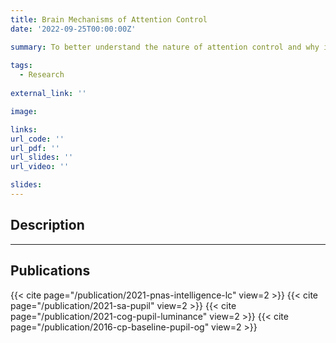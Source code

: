 ```yaml
---
title: Brain Mechanisms of Attention Control
date: '2022-09-25T00:00:00Z'

summary: To better understand the nature of attention control and why it is highly predictive of a wide-range of behaviors we need to discover the brain mechanisms underlying such differences. I believe the locus coeruleus-norepinephrine system is central to explaining brain mechanisms underlying attention control ability.
    
tags:
  - Research
  
external_link: ''

image:

links:
url_code: ''
url_pdf: ''
url_slides: ''
url_video: ''

slides: 
---
```


## Description


----

## Publications

{{< cite page="/publication/2021-pnas-intelligence-lc" view=2 >}}
{{< cite page="/publication/2021-sa-pupil" view=2 >}}
{{< cite page="/publication/2021-cog-pupil-luminance" view=2 >}}
{{< cite page="/publication/2016-cp-baseline-pupil-og" view=2 >}}

